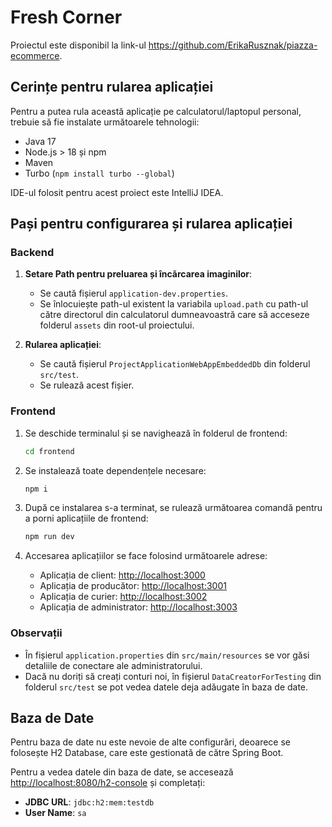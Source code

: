 
# Fresh Corner

Proiectul este disponibil la link-ul https://github.com/ErikaRusznak/piazza-ecommerce.

## Cerințe pentru rularea aplicației

Pentru a putea rula această aplicație pe calculatorul/laptopul personal, trebuie să fie instalate următoarele tehnologii:
- Java 17
- Node.js > 18 și npm
- Maven
- Turbo (`npm install turbo --global`)

IDE-ul folosit pentru acest proiect este IntelliJ IDEA.

## Pași pentru configurarea și rularea aplicației

### Backend

1. **Setare Path pentru preluarea și încărcarea imaginilor**:
    - Se caută fișierul `application-dev.properties`.
    - Se înlocuiește path-ul existent la variabila `upload.path` cu path-ul către directorul din calculatorul dumneavoastră care să acceseze folderul `assets` din root-ul proiectului.

2. **Rularea aplicației**:
    - Se caută fișierul `ProjectApplicationWebAppEmbeddedDb` din folderul `src/test`.
    - Se rulează acest fișier.

### Frontend

1. Se deschide terminalul și se navighează în folderul de frontend:
    ```sh
    cd frontend
    ```

2. Se instalează toate dependențele necesare:
    ```sh
    npm i
    ```

3. După ce instalarea s-a terminat, se rulează următoarea comandă pentru a porni aplicațiile de frontend:
    ```sh
    npm run dev
    ```

4. Accesarea aplicațiilor se face folosind următoarele adrese:
    - Aplicația de client: [http://localhost:3000](http://localhost:3000)
    - Aplicația de producător: [http://localhost:3001](http://localhost:3001)
    - Aplicația de curier: [http://localhost:3002](http://localhost:3002)
    - Aplicația de administrator: [http://localhost:3003](http://localhost:3003)

### Observații

 - În fișierul `application.properties` din `src/main/resources` se vor găsi detaliile de conectare ale administratorului.
 - Dacă nu doriți să creați conturi noi, în fișierul `DataCreatorForTesting` din folderul `src/test` se pot vedea datele deja adăugate în baza de date.

## Baza de Date

Pentru baza de date nu este nevoie de alte configurări, deoarece se folosește H2 Database, care este gestionată de către Spring Boot.

Pentru a vedea datele din baza de date, se accesează [http://localhost:8080/h2-console](http://localhost:8080/h2-console) și completați:
- **JDBC URL**: `jdbc:h2:mem:testdb`
- **User Name**: `sa`
